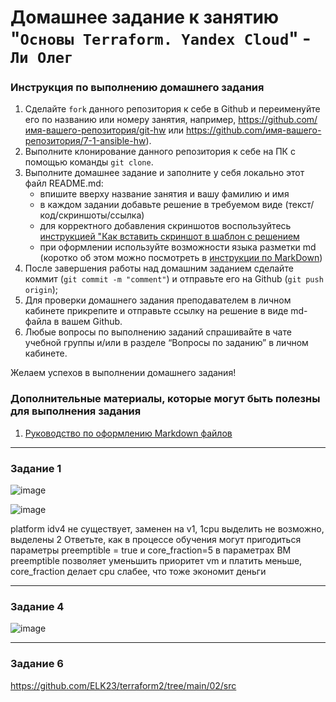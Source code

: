 # Домашнее задание к занятию "`Основы Terraform. Yandex Cloud`" - `Ли Олег`


### Инструкция по выполнению домашнего задания

   1. Сделайте `fork` данного репозитория к себе в Github и переименуйте его по названию или номеру занятия, например, https://github.com/имя-вашего-репозитория/git-hw или  https://github.com/имя-вашего-репозитория/7-1-ansible-hw).
   2. Выполните клонирование данного репозитория к себе на ПК с помощью команды `git clone`.
   3. Выполните домашнее задание и заполните у себя локально этот файл README.md:
      - впишите вверху название занятия и вашу фамилию и имя
      - в каждом задании добавьте решение в требуемом виде (текст/код/скриншоты/ссылка)
      - для корректного добавления скриншотов воспользуйтесь [инструкцией "Как вставить скриншот в шаблон с решением](https://github.com/netology-code/sys-pattern-homework/blob/main/screen-instruction.md)
      - при оформлении используйте возможности языка разметки md (коротко об этом можно посмотреть в [инструкции  по MarkDown](https://github.com/netology-code/sys-pattern-homework/blob/main/md-instruction.md))
   4. После завершения работы над домашним заданием сделайте коммит (`git commit -m "comment"`) и отправьте его на Github (`git push origin`);
   5. Для проверки домашнего задания преподавателем в личном кабинете прикрепите и отправьте ссылку на решение в виде md-файла в вашем Github.
   6. Любые вопросы по выполнению заданий спрашивайте в чате учебной группы и/или в разделе “Вопросы по заданию” в личном кабинете.
   
Желаем успехов в выполнении домашнего задания!
   
### Дополнительные материалы, которые могут быть полезны для выполнения задания

1. [Руководство по оформлению Markdown файлов](https://gist.github.com/Jekins/2bf2d0638163f1294637#Code)

---

### Задание 1

![image](https://github.com/user-attachments/assets/c9de195d-2e3f-4f44-a1b3-9d241bd71071)

![image](https://github.com/user-attachments/assets/3156e964-ae37-4a97-aaff-17af4edbd8f6)

platform idv4 не существует, заменен на v1, 1cpu выделить не возможно, выделены 2
Ответьте, как в процессе обучения могут пригодиться параметры preemptible = true и core_fraction=5 в параметрах ВМ
preemptible позволяет уменьшить приоритет vm и платить меньше, core_fraction делает cpu слабее, что тоже экономит деньги




---

### Задание 4

![image](https://github.com/user-attachments/assets/8d80d926-e6d5-4933-95c9-7a30ba19992e)



---

### Задание 6
https://github.com/ELK23/terraform2/tree/main/02/src





